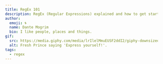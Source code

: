 ```yaml
---
title: RegEx 101
description: RegEx (Regular Expressions) explained and how to get started.
author:
  emoji: 🌀
  name: Dante Mogrim
  bio: I like people, places and things.
gif:
  src: https://media.giphy.com/media/lrIlelMmuEUSF2ddI2/giphy-downsized.gif
  alt: Fresh Prince saying 'Express yourself!'.
tags:
  - regex
---
```


